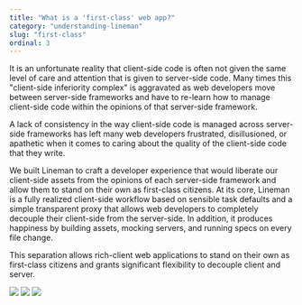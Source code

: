 ```yaml
---
title: "What is a 'first-class' web app?"
category: "understanding-lineman"
slug: "first-class"
ordinal: 3
---
```


It is an unfortunate reality that client-side code is often not given the same level of care and attention that is given to server-side code. Many times this "client-side inferiority complex" is aggravated as web developers move between server-side frameworks and have to re-learn how to manage client-side code within the opinions of that server-side framework.

A lack of consistency in the way client-side code is managed across server-side frameworks has left many web developers frustrated, disillusioned, or apathetic when it comes to caring about the quality of the client-side code that they write.

We built Lineman to craft a developer experience that would liberate our client-side assets from the opinions of each server-side framework and allow them to stand on their own as first-class citizens. At its core, Lineman is a fully realized client-side workflow based on sensible task defaults and a simple transparent proxy that allows web developers to completely decouple their client-side from the server-side. In addition, it produces happiness by building assets, mocking servers, and running specs on every file change.

This separation allows rich-client web applications to stand on their own as first-class citizens and grants significant flexibility to decouple client and server.

<img src="http://placehold.it/250x200&text=RICH-CLIENT">
<img src="http://placehold.it/250x200&text=API-PROXY">
<img src="http://placehold.it/250x200&text=API">
